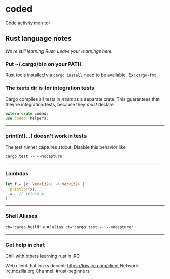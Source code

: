 # coded
Code activity monitor

## Rust language notes

_We're still learning Rust. Leave your learnings here._

### Put ~/.cargo/bin on your PATH

Rust tools installed via `cargo install` need to be available. Ex: `cargo-fmt`

### The `tests` dir is for integration tests

Cargo compiles all tests in */tests* as a separate crate. This guarantees
that they're integration tests, because they _must_ declare

```rust
extern crate coded;
use coded::helpers;
```
----

### println!(...) doesn't work in tests

The test runner captures stdout. Disable this behavior like

```
cargo test -- --nocapture
```

----

### Lambdas

```rust
let f = |x: Vec<i32>| -> Vec<i32> {
  println!(x);
  x   // return x
}
```

---- 

### Shell Aliases

`cb="cargo build"` and `alias ct="cargo test -- --nocapture"`

----

### Get help in chat

Chill with others learning rust in IRC

Web client that looks decent: https://kiwiirc.com/client
Network: irc.mozilla.org
Channel: #rust-beginners



